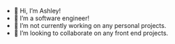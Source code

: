 - 👋 Hi, I’m Ashley!
- 👀 I’m a software engineer!
- 🌱 I’m not currently working on any personal projects.
- 💞️ I’m looking to collaborate on any front end projects.

<!---
aszcoding/aszcoding is a ✨ special ✨ repository because its `README.md` (this file) appears on your GitHub profile.
You can click the Preview link to take a look at your changes.
--->

